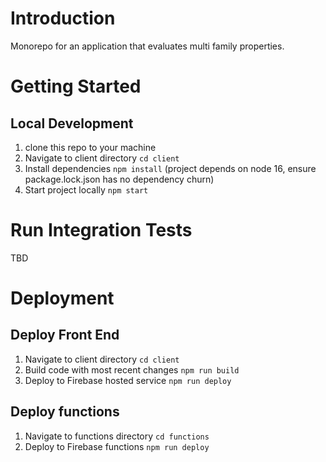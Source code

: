 # Introduction

Monorepo for an application that evaluates multi family properties.

# Getting Started

## Local Development

1. clone this repo to your machine
2. Navigate to client directory `cd client`
3. Install dependencies `npm install` (project depends on node 16, ensure package.lock.json has no dependency churn)
4. Start project locally `npm start`

# Run Integration Tests

TBD

# Deployment

## Deploy Front End

1. Navigate to client directory `cd client`
2. Build code with most recent changes `npm run build`
3. Deploy to Firebase hosted service `npm run deploy`

## Deploy functions

1. Navigate to functions directory `cd functions`
2. Deploy to Firebase functions `npm run deploy`

